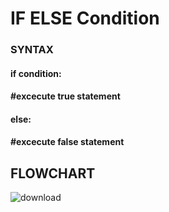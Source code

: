 # IF ELSE Condition
### SYNTAX
#### if condition:
#### #excecute true statement
#### else:
#### #excecute false statement
## FLOWCHART

![download](https://user-images.githubusercontent.com/99674505/205534798-3f8fed4f-1baf-47db-80e0-673feab4bbde.png)
